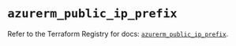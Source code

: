 # `azurerm_public_ip_prefix`

Refer to the Terraform Registry for docs: [`azurerm_public_ip_prefix`](https://registry.terraform.io/providers/hashicorp/azurerm/3.96.0/docs/resources/public_ip_prefix).
